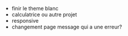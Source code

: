 - finir le theme blanc
- calculatrice ou autre projet
- responsive
- changement page message qui a une erreur?
